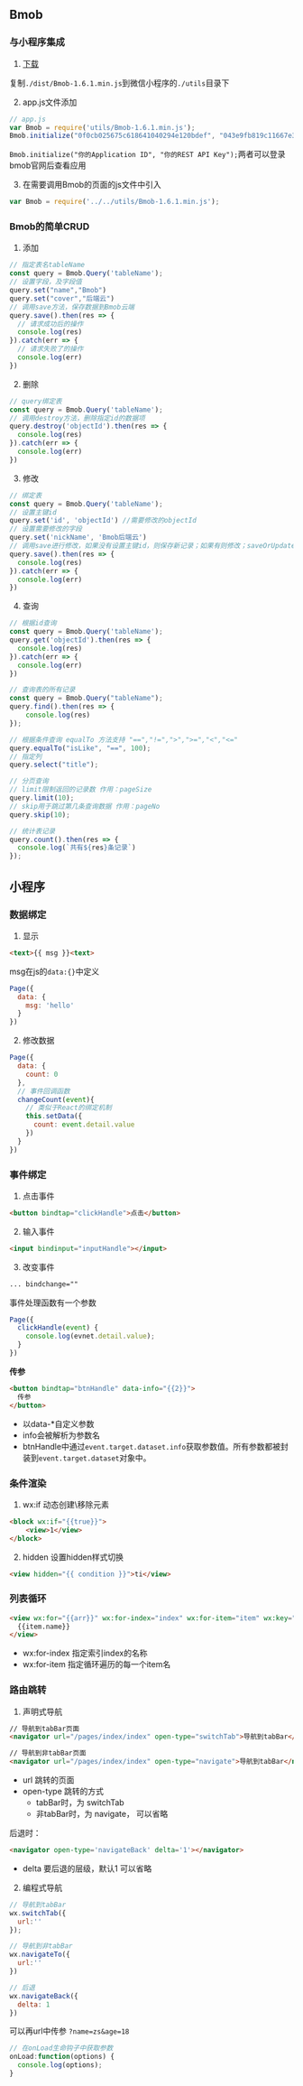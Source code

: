 ## Bmob

### 与小程序集成

1. [下载](https://github.com/bmob/hydrogen-js-sdk/)

复制`./dist/Bmob-1.6.1.min.js`到微信小程序的`./utils`目录下

2. app.js文件添加

```js
// app.js
var Bmob = require('utils/Bmob-1.6.1.min.js');
Bmob.initialize("0f0cb025675c618641040294e120bdef", "043e9fb819c11667e35a1d8b0ae26a2a");
```

`Bmob.initialize("你的Application ID", "你的REST API Key");`两者可以登录bmob官网后查看应用

3. 在需要调用Bmob的页面的js文件中引入

```js
var Bmob = require('../../utils/Bmob-1.6.1.min.js'); 
```

### Bmob的简单CRUD

1. 添加

```js
// 指定表名tableName
const query = Bmob.Query('tableName');
// 设置字段，及字段值
query.set("name","Bmob")
query.set("cover","后端云")
// 调用save方法，保存数据到Bmob云端
query.save().then(res => {
  // 请求成功后的操作
  console.log(res)
}).catch(err => {
  // 请求失败了的操作
  console.log(err)
})
```

2. 删除

```js
// query绑定表
const query = Bmob.Query('tableName');
// 调用destroy方法，删除指定id的数据项
query.destroy('objectId').then(res => {
  console.log(res)
}).catch(err => {
  console.log(err)
})
```

3. 修改

```js
// 绑定表
const query = Bmob.Query('tableName');
// 设置主键id
query.set('id', 'objectId') //需要修改的objectId
// 设置需要修改的字段
query.set('nickName', 'Bmob后端云')
// 调用save进行修改，如果没有设置主键id，则保存新记录；如果有则修改；saveOrUpdate
query.save().then(res => {
  console.log(res)
}).catch(err => {
  console.log(err)
})
```

4. 查询

```js
// 根据id查询
const query = Bmob.Query('tableName');
query.get('objectId').then(res => {
  console.log(res)
}).catch(err => {
  console.log(err)
})

// 查询表的所有记录
const query = Bmob.Query("tableName");
query.find().then(res => {
    console.log(res)
});

// 根据条件查询 equalTo 方法支持 "==","!=",">",">=","<","<="
query.equalTo("isLike", "==", 100);
// 指定列
query.select("title");

// 分页查询
// limit限制返回的记录数 作用：pageSize
query.limit(10);
// skip用于跳过第几条查询数据 作用：pageNo
query.skip(10); 

// 统计表记录
query.count().then(res => {
  console.log(`共有${res}条记录`)
});
```

## 小程序

### 数据绑定

1. 显示

```html
<text>{{ msg }}<text>
```

msg在js的`data:{}`中定义

```js
Page({
  data: {
    msg: 'hello'
  }
})
```

2. 修改数据

```js
Page({
  data: {
    count: 0
  },
  // 事件回调函数
  changeCount(event){
    // 类似于React的绑定机制
    this.setData({
      count: event.detail.value
    })
  }
})
```

### 事件绑定

1. 点击事件

```html
<button bindtap="clickHandle">点击</button>
```

2. 输入事件

```html
<input bindinput="inputHandle"></input>
```

3. 改变事件

```html
... bindchange=""
```

事件处理函数有一个参数

```js
Page({
  clickHandle(event) {
    console.log(evnet.detail.value);
  }
})
```

**传参**

```html
<button bindtap="btnHandle" data-info="{{2}}">
  传参
</button>
```

- 以data-*自定义参数
- info会被解析为参数名
- btnHandle中通过`event.target.dataset.info`获取参数值。所有参数都被封装到`event.target.dataset`对象中。

### 条件渲染

1. wx:if 动态创建\移除元素

```html
<block wx:if="{{true}}">
	<view>1</view>
</block>
```

2. hidden 设置hidden样式切换

```html
<view hidden="{{ condition }}">ti</view>
```

### 列表循环

```html
<view wx:for="{{arr}}" wx:for-index="index" wx:for-item="item" wx:key="index">
  {{item.name}}
</view>
```

- wx:for-index 指定索引index的名称
- wx:for-item 指定循环遍历的每一个item名

### 路由跳转

1. 声明式导航 <navigator>

```html
// 导航到tabBar页面
<navigator url="/pages/index/index" open-type="switchTab">导航到tabBar</navigator>

// 导航到非tabBar页面
<navigator url="/pages/index/index" open-type="navigate">导航到tabBar</navigator>
```

- url 跳转的页面
- open-type 跳转的方式
  - tabBar时，为 switchTab
  - 非tabBar时，为 navigate， 可以省略

后退时：

```html
<navigator open-type='navigateBack' delta='1'></navigator>
```

- delta 要后退的层级，默认1 可以省略

2. 编程式导航

```js
// 导航到tabBar
wx.switchTab({
  url:''
});

// 导航到非tabBar
wx.navigateTo({
  url:''
})

// 后退
wx.navigateBack({
  delta: 1
})
```

可以再url中传参 `?name=zs&age=18`

```js
// 在onLoad生命钩子中获取参数
onLoad:function(options) {
  console.log(options);
}
```

